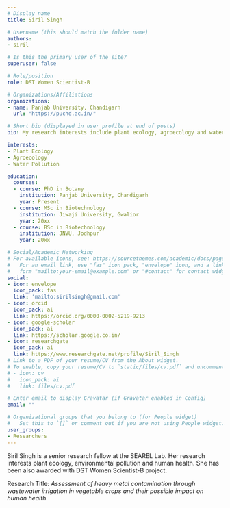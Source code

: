 ```yaml
---
# Display name
title: Siril Singh

# Username (this should match the folder name)
authors:
- siril

# Is this the primary user of the site?
superuser: false

# Role/position
role: DST Women Scientist-B

# Organizations/Affiliations
organizations:
- name: Panjab University, Chandigarh
  url: "https://puchd.ac.in/"

# Short bio (displayed in user profile at end of posts)
bio: My research interests include plant ecology, agroecology and water pollution.

interests:
- Plant Ecology
- Agroecology
- Water Pollution

education:
  courses:
  - course: PhD in Botany
    institution: Panjab University, Chandigarh
    year: Present
  - course: MSc in Biotechnology
    institution: Jiwaji University, Gwalior
    year: 20xx
  - course: BSc in Biotechnology
    institution: JNVU, Jodhpur
    year: 20xx

# Social/Academic Networking
# For available icons, see: https://sourcethemes.com/academic/docs/page-builder/#icons
#   For an email link, use "fas" icon pack, "envelope" icon, and a link in the
#   form "mailto:your-email@example.com" or "#contact" for contact widget.
social:
- icon: envelope
  icon_pack: fas
  link: 'mailto:sirilsingh@gmail.com'
- icon: orcid
  icon_pack: ai
  link: https://orcid.org/0000-0002-5219-9213
- icon: google-scholar
  icon_pack: ai
  link: https://scholar.google.co.in/
- icon: researchgate
  icon_pack: ai
  link: https://www.researchgate.net/profile/Siril_Singh
# Link to a PDF of your resume/CV from the About widget.
# To enable, copy your resume/CV to `static/files/cv.pdf` and uncomment the lines below.
# - icon: cv
#   icon_pack: ai
#   link: files/cv.pdf

# Enter email to display Gravatar (if Gravatar enabled in Config)
email: ""

# Organizational groups that you belong to (for People widget)
#   Set this to `[]` or comment out if you are not using People widget.
user_groups:
- Researchers
---
```


Siril Singh is a senior research fellow at the SEAREL Lab. Her research interests plant ecology, environmental pollution and human health. She has been also awarded with DST Women Scientist-B project.

Research Title: *Assessment of heavy metal contamination through wastewater irrigation in vegetable crops and their possible impact on human health*

